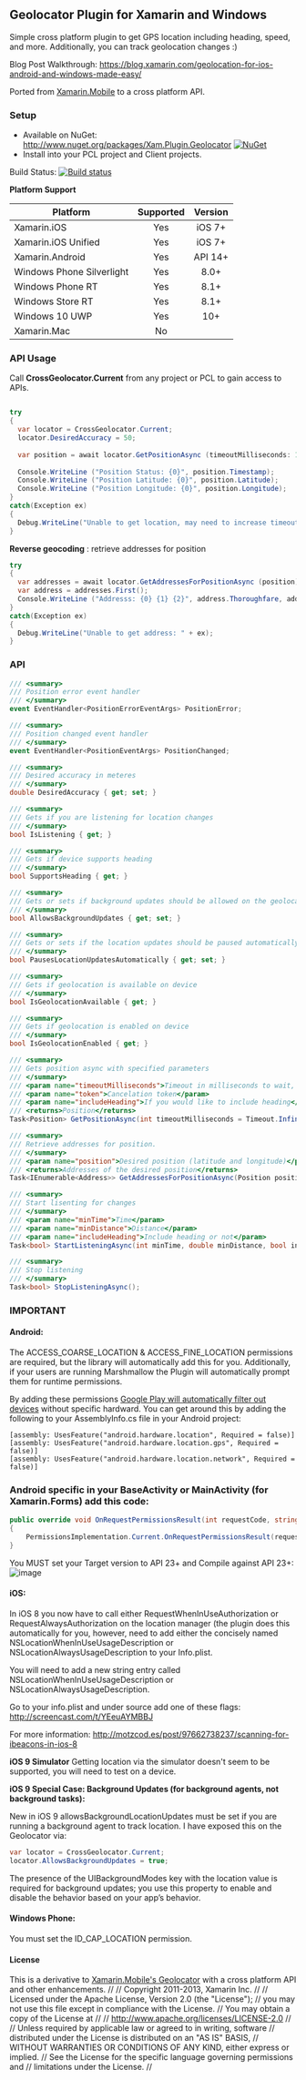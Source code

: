 ## Geolocator Plugin for Xamarin and Windows

Simple cross platform plugin to get GPS location including heading, speed, and more. Additionally, you can track geolocation changes :)

Blog Post Walkthrough: https://blog.xamarin.com/geolocation-for-ios-android-and-windows-made-easy/

Ported from [Xamarin.Mobile](http://www.github.com/xamarin/xamarin.mobile) to a cross platform API.

### Setup
* Available on NuGet: http://www.nuget.org/packages/Xam.Plugin.Geolocator [![NuGet](https://img.shields.io/nuget/v/Xam.Plugin.Geolocator.svg?label=NuGet)](https://www.nuget.org/packages/Xam.Plugin.Geolocator/)
* Install into your PCL project and Client projects.

Build Status: [![Build status](https://ci.appveyor.com/api/projects/status/nan2cxlgeo11sc5u?svg=true)](https://ci.appveyor.com/project/JamesMontemagno/geolocatorplugin)

**Platform Support**

|Platform|Supported|Version|
| ------------------- | :-----------: | :------------------: |
|Xamarin.iOS|Yes|iOS 7+|
|Xamarin.iOS Unified|Yes|iOS 7+|
|Xamarin.Android|Yes|API 14+|
|Windows Phone Silverlight|Yes|8.0+|
|Windows Phone RT|Yes|8.1+|
|Windows Store RT|Yes|8.1+|
|Windows 10 UWP|Yes|10+|
|Xamarin.Mac|No||


### API Usage

Call **CrossGeolocator.Current** from any project or PCL to gain access to APIs.

```csharp

try
{
  var locator = CrossGeolocator.Current;
  locator.DesiredAccuracy = 50;
  
  var position = await locator.GetPositionAsync (timeoutMilliseconds: 10000);
  
  Console.WriteLine ("Position Status: {0}", position.Timestamp);
  Console.WriteLine ("Position Latitude: {0}", position.Latitude);
  Console.WriteLine ("Position Longitude: {0}", position.Longitude);
}
catch(Exception ex)
{
  Debug.WriteLine("Unable to get location, may need to increase timeout: " + ex);
}
```


**Reverse geocoding** : retrieve addresses for position

```csharp
try
{ 
  var addresses = await locator.GetAddressesForPositionAsync (position);
  var address = addresses.First();
  Console.WriteLine ("Addresss: {0} {1} {2}", address.Thoroughfare, address.Locality, address.Country);
}
catch(Exception ex)
{
  Debug.WriteLine("Unable to get address: " + ex);
}
```

### API 

```csharp
/// <summary>
/// Position error event handler
/// </summary>
event EventHandler<PositionErrorEventArgs> PositionError;
```

```csharp
/// <summary>
/// Position changed event handler
/// </summary>
event EventHandler<PositionEventArgs> PositionChanged;
```

```csharp
/// <summary>
/// Desired accuracy in meteres
/// </summary>
double DesiredAccuracy { get; set; }
```

```csharp
/// <summary>
/// Gets if you are listening for location changes
/// </summary>
bool IsListening { get; }
```

```csharp
/// <summary>
/// Gets if device supports heading
/// </summary>
bool SupportsHeading { get; }
```

```csharp
/// <summary>
/// Gets or sets if background updates should be allowed on the geolocator.
/// </summary>
bool AllowsBackgroundUpdates { get; set; }
```

```csharp
/// <summary>
/// Gets or sets if the location updates should be paused automatically (iOS)
/// </summary>
bool PausesLocationUpdatesAutomatically { get; set; }
```

```csharp
/// <summary>
/// Gets if geolocation is available on device
/// </summary>
bool IsGeolocationAvailable { get; }
```

```csharp
/// <summary>
/// Gets if geolocation is enabled on device
/// </summary>
bool IsGeolocationEnabled { get; }
```

```csharp
/// <summary>
/// Gets position async with specified parameters
/// </summary>
/// <param name="timeoutMilliseconds">Timeout in milliseconds to wait, Default Infinite</param>
/// <param name="token">Cancelation token</param>
/// <param name="includeHeading">If you would like to include heading</param>
/// <returns>Position</returns>
Task<Position> GetPositionAsync(int timeoutMilliseconds = Timeout.Infinite, CancellationToken? token = null, bool includeHeading = false);
```

```csharp
/// <summary>
/// Retrieve addresses for position.
/// </summary>
/// <param name="position">Desired position (latitude and longitude)</param>
/// <returns>Addresses of the desired position</returns>
Task<IEnumerable<Address>> GetAddressesForPositionAsync(Position position);
```

```csharp
/// <summary>
/// Start lisenting for changes
/// </summary>
/// <param name="minTime">Time</param>
/// <param name="minDistance">Distance</param>
/// <param name="includeHeading">Include heading or not</param>
Task<bool> StartListeningAsync(int minTime, double minDistance, bool includeHeading = false);
```

```csharp
/// <summary>
/// Stop listening
/// </summary>
Task<bool> StopListeningAsync();
```

### **IMPORTANT**
#### Android:
The ACCESS_COARSE_LOCATION & ACCESS_FINE_LOCATION permissions are required, but the library will automatically add this for you. Additionally, if your users are running Marshmallow the Plugin will automatically prompt them for runtime permissions.

By adding these permissions [Google Play will automatically filter out devices](http://developer.android.com/guide/topics/manifest/uses-feature-element.html#permissions-features) without specific hardward. You can get around this by adding the following to your AssemblyInfo.cs file in your Android project:

```
[assembly: UsesFeature("android.hardware.location", Required = false)]
[assembly: UsesFeature("android.hardware.location.gps", Required = false)]
[assembly: UsesFeature("android.hardware.location.network", Required = false)]
```

### Android specific in your BaseActivity or MainActivity (for Xamarin.Forms) add this code:
```csharp
public override void OnRequestPermissionsResult(int requestCode, string[] permissions, Permission[] grantResults)
{
    PermissionsImplementation.Current.OnRequestPermissionsResult(requestCode, permissions, grantResults);
}
```

You MUST set your Target version to API 23+ and Compile against API 23+:
![image](https://cloud.githubusercontent.com/assets/1676321/17110560/7279341c-5252-11e6-89be-8c10b38c0ea6.png)

#### iOS:
In iOS 8 you now have to call either RequestWhenInUseAuthorization or RequestAlwaysAuthorization on the location manager (the plugin does this automatically for you, however, need to add either the concisely named NSLocationWhenInUseUsageDescription or NSLocationAlwaysUsageDescription to your Info.plist. 

You will need to add a new string entry called NSLocationWhenInUseUsageDescription or NSLocationAlwaysUsageDescription. 

Go to your info.plist and under source add one of these flags: http://screencast.com/t/YEeuAYMBBJ

For more information:  http://motzcod.es/post/97662738237/scanning-for-ibeacons-in-ios-8

**iOS 9 Simulator**
Getting location via the simulator doesn't seem to be supported, you will need to test on a device.

**iOS 9 Special Case: Background Updates (for background agents, not background tasks):**

New in iOS 9 allowsBackgroundLocationUpdates must be set if you are running a background agent to track location. I have exposed this on the Geolocator via:

```csharp
var locator = CrossGeolocator.Current;
locator.AllowsBackgroundUpdates = true;
```

The presence of the UIBackgroundModes key with the location value is required for background updates; you use this property to enable and disable the behavior based on your app’s behavior.

#### Windows Phone:

You must set the ID_CAP_LOCATION permission.


#### License
This is a derivative to [Xamarin.Mobile's Geolocator](http://github.com/xamarin/xamarin.mobile) with a cross platform API and other enhancements.
﻿//
//  Copyright 2011-2013, Xamarin Inc.
//
//    Licensed under the Apache License, Version 2.0 (the "License");
//    you may not use this file except in compliance with the License.
//    You may obtain a copy of the License at
//
//        http://www.apache.org/licenses/LICENSE-2.0
//
//    Unless required by applicable law or agreed to in writing, software
//    distributed under the License is distributed on an "AS IS" BASIS,
//    WITHOUT WARRANTIES OR CONDITIONS OF ANY KIND, either express or implied.
//    See the License for the specific language governing permissions and
//    limitations under the License.
//
